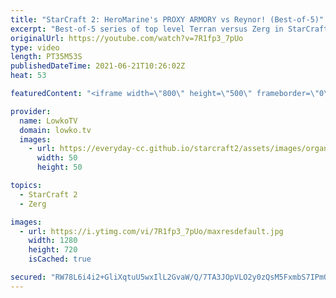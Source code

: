 ```yaml
---
title: "StarCraft 2: HeroMarine's PROXY ARMORY vs Reynor! (Best-of-5)"
excerpt: "Best-of-5 series of top level Terran versus Zerg in StarCraft 2 between Reynor and HeroMarine. In this series we see a variety on the same theme from both players, especially in the early game. HeroMarine tries to harass his opponent with Hellions, Banshees, Ravens, Marines, Cyclones and more, where"
originalUrl: https://youtube.com/watch?v=7R1fp3_7pUo
type: video
length: PT35M53S
publishedDateTime: 2021-06-21T10:26:02Z
heat: 53

featuredContent: "<iframe width=\"800\" height=\"500\" frameborder=\"0\" src=\"https://www.youtube.com/embed/7R1fp3_7pUo\" allow=\"accelerometer; autoplay; encrypted-media; gyroscope; picture-in-picture\" allowfullscreen></iframe>"

provider:
  name: LowkoTV
  domain: lowko.tv
  images:
    - url: https://everyday-cc.github.io/starcraft2/assets/images/organizations/lowko.tv-50x50.jpg
      width: 50
      height: 50

topics:
  - StarCraft 2
  - Zerg

images:
  - url: https://i.ytimg.com/vi/7R1fp3_7pUo/maxresdefault.jpg
    width: 1280
    height: 720
    isCached: true

secured: "RW78L6i4i2+GliXqtuU5wxIlL2GvaW/Q/7TA3JOpVLO2y0zQsM5FxmbS7IPmQpsWVhawje91VIujrntkxUPLPtKXb4DazbOsDLz1XkLe0CkJUxkW0Zhw6NeGZ/FqGe0gTOdBnaHYrNt7S0zSJ/uEN0/q9EKDfmiHv3CF7+4gSHtkaD1khu82vStu7UKCUxVab4kVaioaoDaijwSoRraBhjzvUYhRZqHvXaH1O87JJZKLXdDUzSNvWj4Av0gGj/tK9ykBl4yeYqrjsjCIOctsXQCbOu4wbuXRF7sILds4oMwlOXyBjekkS1raE7dGeBfP/MXCARU7HZ51jhUtmAVAZS6r7lD42SLAvZ0q3EYXmSzPaqjSOU+qF71tswNcfP/nlXb0as8VvJDwZxaEW8xxDxChXqxCsM8VQOrGs7QCNi8U6+fSCeeyU829sv13oJTR;TVcw6D/C3oVxluPsW2NZWQ=="
---
```



